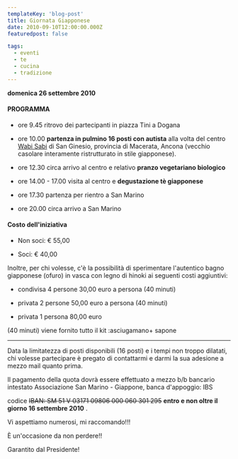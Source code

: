 ```yaml
---
templateKey: 'blog-post'
title: Giornata Giapponese
date: 2010-09-10T12:00:00.000Z
featuredpost: false

tags:
  - eventi
  - te
  - cucina
  - tradizione
---
```



**domenica 26 settembre 2010**

#### PROGRAMMA 

* ore 9.45 ritrovo dei partecipanti in piazza Tini a Dogana 

* ore 10.00 **partenza in pulmino 16 posti con autista**  alla volta del centro [Wabi Sabi](www.wabisabiculture.org) di San Ginesio, provincia di Macerata, Ancona (vecchio casolare interamente ristrutturato in stile giapponese). 

* ore 12.30 circa arrivo al centro e relativo **pranzo vegetariano biologico**  

* ore 14.00 - 17.00 visita al centro e **degustazione tè giapponese**  

* ore 17.30 partenza per rientro a San Marino 

* ore 20.00 circa arrivo a San Marino 


#### Costo dell'iniziativa 

* Non soci: € 55,00 

* Soci: € 40,00 

Inoltre, per chi volesse, c'è la possibilità di sperimentare l'autentico bagno giapponese (ofuro) in vasca con legno di hinoki ai seguenti costi aggiuntivi: 

* condivisa 4 persone 30,00 euro a persona (40 minuti) 

* privata 2 persone 50,00 euro a persona (40 minuti) 

* privata 1 persona 80,00 euro   

(40 minuti) viene fornito tutto il kit :asciugamano+ sapone 

<hr/>

Data la limitatezza di posti disponibili (16 posti) e i tempi non troppo dilatati, chi volesse partecipare è pregato di contattarmi e darmi la sua adesione a mezzo mail quanto prima. 

Il pagamento della quota dovrà essere effettuato a mezzo b/b bancario intestato Associazione San Marino - Giappone, banca d'appoggio: IBS  

codice ~~IBAN: SM 51 V 03171 09806 000 060 301 295~~ **entro e non oltre il giorno 16 settembre 2010** .   

Vi aspettiamo numerosi, mi raccomando!!! 

È un'occasione da non perdere!! 

Garantito dal Presidente! 

